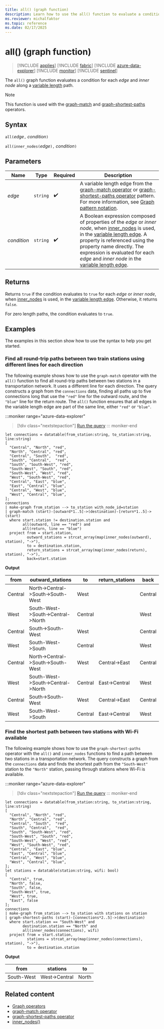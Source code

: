 ```yaml
---
title: all() (graph function)
description: Learn how to use the all() function to evaluate a condition over the elements of a variable length edge.
ms.reviewer: michalfaktor
ms.topic: reference
ms.date: 02/17/2025
---
```

# all() (graph function)

> [!INCLUDE [applies](../includes/applies-to-version/applies.md)] [!INCLUDE [fabric](../includes/applies-to-version/fabric.md)] [!INCLUDE [azure-data-explorer](../includes/applies-to-version/azure-data-explorer.md)] [!INCLUDE [monitor](../includes/applies-to-version/monitor.md)] [!INCLUDE [sentinel](../includes/applies-to-version/sentinel.md)]

The `all()` graph function evaluates a condition for each *edge* and *inner node* along a [variable length](graph-match-operator.md#variable-length-edge) path.

> [!NOTE]
> This function is used with the [graph-match](graph-match-operator.md) and [graph-shortest-paths](graph-shortest-paths-operator.md) operators.

## Syntax

`all(`*edge*`,` *condition*`)`

`all(inner_nodes(`*edge*`),` *condition*`)`

## Parameters

| Name | Type | Required | Description |
|--|--|--|--|
| *edge* | `string` |  :heavy_check_mark: | A variable length edge from the [graph-match operator](graph-match-operator.md) or [graph-shortest-paths operator](graph-shortest-paths-operator.md) pattern. For more information, see [Graph pattern notation](graph-match-operator.md#graph-pattern-notation). |
| *condition* | `string` |  :heavy_check_mark: | A Boolean expression composed of properties of the *edge* or *inner node*, when [inner_nodes](inner_nodes-graph-function.md) is used, in the [variable length edge](./graph-match-operator.md#variable-length-edge). A property is referenced using the property name directly. The expression is evaluated for each *edge* and *inner node* in the [variable length edge](./graph-match-operator.md#variable-length-edge). |

## Returns

Returns `true` if the condition evaluates to `true` for each  *edge* or *inner node*, when [inner_nodes](inner_nodes-graph-function.md) is used, in the [variable length edge](graph-match-operator.md#variable-length-edge). Otherwise, it returns `false`.

For zero length paths, the condition evaluates to `true`.

## Examples

The examples in this section show how to use the syntax to help you get started.

### Find all round-trip paths between two train stations using different lines for each direction

The following example shows how to use the `graph-match` operator with the `all()` function to find all round-trip paths between two stations in a transportation network. It uses a different line for each direction. The query constructs a graph from the `connections` data, finding all paths up to five connections long that use the `"red"` line for the outward route, and the `"blue"` line for the return route. The `all()` function ensures that all edges in the variable length edge are part of the same line, either `"red"` or `"blue"`.

:::moniker range="azure-data-explorer"
> [!div class="nextstepaction"]
> <a href="https://dataexplorer.azure.com/clusters/help/databases/Samples?query=H4sIAAAAAAAAA41SPU%2FDMBDd8yuOTAmKKzGwgJIFsbIwMFRV5MamMU3s6nJVhcSPx7GT1KZFkCz2%2B7h3PruTBI3RWjakjB6gBMHJ%2FttOZu9o%2BnqwO8s8DIRK7wogcwF1Sstpk0OyhgQgfZKakHdpAemLQWrHBUqRFiO5IIHKkT%2Btr%2BbohCE9Y4HuKu0W7E0OFJeP8UX%2Bm%2BCyQGS9EhD0%2F8w9ue2OcmJnKFAFbIDOhT0bBl9Yk80jJOEtJl%2FQ871kO%2BSHFsJ7BMaq4A7hpKittRGyVqKcQOt2RtZzalrILIyUs7U974mjuL1bre43rMqE7UdpZ7EsSjqiXkhvsm2fWokS3HY1p97YZ3Y2LzDXYpyC%2F3jXZVOif2JQln7M%2BSiMdD47kLm55GOxA5oPOxY3BPu6oz6KcxrAlDVPZnBibDjVHJF%2FZj0%2FZMqOGN24hrm3vIDJYVcpq9I8qkoGrp41Evn2%2F53s5X8Eb3mzL6PTfgN3g5IK6wMAAA%3D%3D" target="_blank">Run the query</a>
::: moniker-end

```kusto
let connections = datatable(from_station:string, to_station:string, line:string) 
[ 
  "Central", "North", "red",
  "North", "Central", "red", 
  "Central", "South",  "red", 
  "South", "Central",  "red", 
  "South", "South-West", "red", 
  "South-West", "South", "red", 
  "South-West", "West", "red", 
  "West", "South-West", "red", 
  "Central", "East", "blue", 
  "East", "Central", "blue", 
  "Central", "West", "blue",
  "West", "Central", "blue",
]; 
connections 
| make-graph from_station --> to_station with_node_id=station
| graph-match (start)-[outward*1..5]->(destination)-[return*1..5]->(start)
  where start.station != destination.station and 
        all(outward, line == "red") and
        all(return, line == "blue") 
  project from = start.station, 
          outward_stations = strcat_array(map(inner_nodes(outward), station), "->"), 
          to = destination.station, 
          return_stations = strcat_array(map(inner_nodes(return), station), "->"), 
          back=start.station
```

**Output**

|from|outward_stations|to|return_stations|back|
|---|---|---|---|---|
|Central|North->Central->South->South-West|West||Central|
|West|South-West->South->Central->North|Central||West|
|Central|South->South-West|West||Central|
|West|South-West->South|Central||West|
|Central|North->Central->South->South-West|West|Central->East|Central|
|West|South-West->South->Central->North|Central|East->Central|West|
|Central|South->South-West|West|Central->East|Central|
|West|South-West->South|Central|East->Central|West|

### Find the shortest path between two stations with Wi-Fi available

The following example shows how to use the `graph-shortest-paths` operator  with the `all()` and `inner_nodes` functions to find a path between two stations in a transportation network. The query constructs a graph from the `connections` data and finds the shortest path from the `"South-West"` station to the `"North"` station, passing through stations where Wi-Fi is available.

:::moniker range="azure-data-explorer"
> [!div class="nextstepaction"]
> <a href="https://dataexplorer.azure.com/clusters/help/databases/Samples?query=H4sIAAAAAAAAA31SPU%2FDMBDd8ytOmRIUd0BiKWoXxMrCwFBVldu4jcG1I%2BeqCokfz8X56DkpJIv97r37ejYK4eCsVQfUzjawglIi%2FXujsqN3511DN4osG%2FTangpAN4OMtqq%2F5JBsIAFIX5RFL01aQPrmPFbtwasyLdrgiDBWCE6l7%2B4SiDw8YIx3NxwO4kM1GKeP8ZH%2BF2GeIJLeKcD6f5VdcG8uqo8OEGOxKEOHxF2UF55Jk%2B0zJIac7J2JbZzaddVHvYS9c%2BaOW%2BgvKvLoKE3TIcOqJsiwgVE5vfcTBxl1mvDnlvzAWX4pcfKyroA%2FOBBizR4bdY3VbT4C%2BjNlCGLRVNQxlRa1xKqBdmyPudiwcg%2BPi8XTVqyzknjaBn1OLV4r5RUEwWKot1pF84G0JTG7j8kjfrezlgojVxqTaerA76wjXcbayTsv2g5q7z4JDRsg86JWilsy4A6TnweJO%2Bm9%2FM7Osv6nTK%2BiUyrWaR5lRNe%2BlvlEv327CZEaBAAA" target="_blank">Run the query</a>
::: moniker-end

```kusto
let connections = datatable(from_station:string, to_station:string, line:string) 
[ 
  "Central", "North", "red",
  "North", "Central", "red", 
  "Central", "South",  "red", 
  "South", "Central",  "red", 
  "South", "South-West", "red", 
  "South-West", "South", "red", 
  "South-West", "West", "red", 
  "West", "South-West", "red", 
  "Central", "East", "blue", 
  "East", "Central", "blue", 
  "Central", "West", "blue",
  "West", "Central", "blue",
]; 
let stations = datatable(station:string, wifi: bool) 
[ 
  "Central", true,
  "North", false,
  "South", false,
  "South-West", true,
  "West", true,
  "East", false
];
connections 
| make-graph from_station --> to_station with stations on station
| graph-shortest-paths (start)-[connections*2..5]->(destination)
  where start.station == "South-West" and
        destination.station == "North" and 
        all(inner_nodes(connections), wifi)
  project from = start.station, 
          stations = strcat_array(map(inner_nodes(connections), station), "->"), 
          to = destination.station
```

**Output**

|from|stations|to|
|---|---|---|
|South-West|West->Central|North|

## Related content

* [Graph operators](graph-operators.md)
* [graph-match operator](graph-match-operator.md)
* [graph-shortest-paths operator](graph-shortest-paths-operator.md)
* [inner_nodes()](inner_nodes-graph-function.md)
